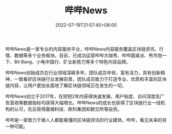 ﻿---
weight: 
title: "哔哔News"
description: "哔哔News是一家专业的内容服务平台，哔哔News内容服务覆盖区块链资讯、行情、数据等多个业务板块。"
date: 2022-07-19T21:57:40+08:00
lastmod: 2022-07-19T16:45:40+08:00
draft: false
authors: ["qianxun"]
featuredImage: "bibinews.png"
link: "https://1234btc.com/qk/bibinews.html"
tags: ["元宇宙资讯","哔哔News"]
categories: ["navigation"]
navigation: ["元宇宙资讯"]
lightgallery: true
toc: true
pinned: false
recommend: false
recommend1: false
---
哔哔News是一家专业的内容服务平台，哔哔News内容服务覆盖区块链资讯、行情、数据等多个业务板块。目前，已成功运营哔哔大咖秀、哔哔圆桌派、熊市抱一下、Bit Bang、小龟中国行、矿业新势力等多个特色内容品牌。

哔哔News创始成员在行业领域深耕多年，团队成员年轻，富有活力，具有创新精神，一致看好区块链行业发展前景，团队成员致力于打造专业、优质和丰富的区块链内容，让用户更加全面地了解区块链领域正在发生的一切。

哔哔News创立于2017年，在短短2年内获得快速发展，用户粘度、访问深度及广告营收等数据指标均获得大幅增长。哔哔News的成长也获得了区块链行业一线机构的认可，先后获得嘉楠科技、欧科集团和鲸交所等投资。

哔哔是一家致力于做人人都能看懂的区块链资讯的行业媒体。哔哔，看见未来的另一种可能。

